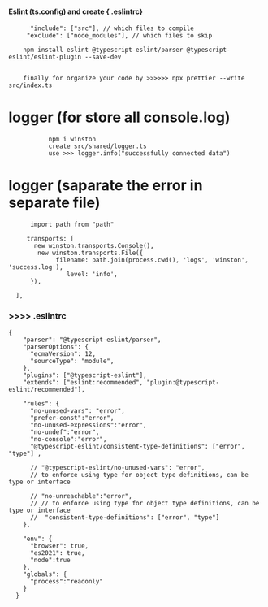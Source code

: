 

####  Eslint (ts.config) and create { .eslintrc}

          "include": ["src"], // which files to compile
         "exclude": ["node_modules"], // which files to skip

        npm install eslint @typescript-eslint/parser @typescript-eslint/eslint-plugin --save-dev


        finally for organize your code by >>>>>> npx prettier --write src/index.ts


# logger (for store all console.log)

               npm i winston
               create src/shared/logger.ts
               use >>> logger.info("successfully connected data")

# logger (saparate the error in separate file)

          import path from "path"

         transports: [
           new winston.transports.Console(),
            new winston.transports.File({
                 filename: path.join(process.cwd(), 'logs', 'winston', 'success.log'),
                    level: 'info',
          }),

      ],

### >>>> .eslintrc 

       
    {
        "parser": "@typescript-eslint/parser",
        "parserOptions": {
          "ecmaVersion": 12,
          "sourceType": "module",
        },
        "plugins": ["@typescript-eslint"],
        "extends": ["eslint:recommended", "plugin:@typescript-eslint/recommended"],
      
        "rules": {
          "no-unused-vars": "error",
          "prefer-const":"error",
          "no-unused-expressions":"error",
          "no-undef":"error",
          "no-console":"error",
          "@typescript-eslint/consistent-type-definitions": ["error", "type"] ,

          // "@typescript-eslint/no-unused-vars": "error",
          // to enforce using type for object type definitions, can be type or interface 

          // "no-unreachable":"error",
          // // to enforce using type for object type definitions, can be type or interface 
          //  "consistent-type-definitions": ["error", "type"]
        },
      
        "env": {
          "browser": true,
          "es2021": true,
          "node":true
        },
        "globals": {
          "process":"readonly"
        }
      }

